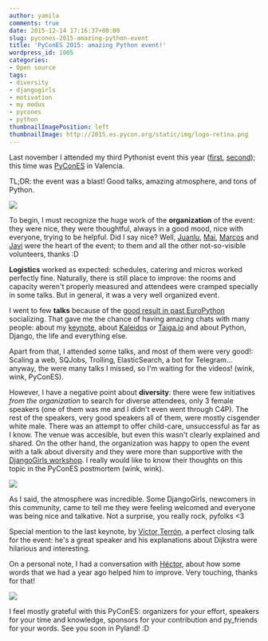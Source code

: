 ```yaml
---
author: yamila
comments: true
date: 2015-12-14 17:16:37+00:00
slug: pycones-2015-amazing-python-event
title: 'PyConES 2015: amazing Python event!'
wordpress_id: 1005
categories:
- Open source
tags:
- diversity
- djangogirls
- motivation
- my modus
- pycones
- python
thumbnailImagePosition: left
thumbnailImage: http://2015.es.pycon.org/static/img/logo-retina.png
---
```


Last november I attended my third Pythonist event this year ([first](http://2015.djangocon.eu/), [second](http://moduslaborandi.net/europython-2015/)); this time was [PyConES](http://2015.es.pycon.org) in Valencia.

TL;DR: the event was a blast! Good talks, amazing atmosphere, and tons of Python.

<!--more-->


![](http://2015.es.pycon.org/static/img/logo-retina.png)




To begin, I must recognize the huge work of the **organization** of the event: they were nice, they were thoughtful, always in a good mood, nice with everyone, trying to be helpful. Did I say nice? Well, [Juanlu](http://twitter.com/astrojuanlu), [Mai](http://twitter.com/maidotgimenez), [Marcos](http://twitter.com//cyberslas) and [Javi](http://twitter.com/javipalanca) were the heart of the event; to them and all the other not-so-visible volunteers, thanks :D

**Logistics** worked as expected: schedules, catering and micros worked perfectly fine. Naturally, there is still place to improve: the rooms and capacity weren't properly measured and attendees were cramped specially in some talks. But in general, it was a very well organized event.

I went to few **talks** because of the [good result in past EuroPython](http://moduslaborandi.net/europython-2015/) socializing. That gave me the chance of having amazing chats with many people: about my [keynote](http://moduslaborandi.net/pycones-2015-and-a-keynote-the-power-of-a-story/), about [Kaleidos](http://kaleidos.net) or [Taiga.io](http://taiga.io) and about Python, Django, the life and everything else.

Apart from that, I attended some talks, and most of them were very good!: Scaling a web, SQJobs, Trolling, ElasticSearch, a bot for Telegram... anyway, the were many talks I missed, so I'm waiting for the videos! (wink, wink, PyConES).

However, I have a negative point about **diversity**: there were few initiatives _from the organization_ to search for diverse attendees, only 3 female speakers (one of them was me and I didn't even went through C4P). The rest of the speakers, very good speakers all of them, were mostly cisgender white male. There was an attempt to offer child-care, unsuccessful as far as I know. The venue was accesible, but even this wasn't clearly explained and shared. On the other hand, the organization was happy to open the event with a talk about diversity and they were more than supportive with the [DjangoGirls workshop](http://moduslaborandi.net/pycones-2015-djangogirls-workshop/). I really would like to know their thoughts on this topic in the PyConES postmortem (wink, wink).

![](https://c2.staticflickr.com/6/5652/23453172860_7f6f266960_c.jpg)

As I said, the atmosphere was incredible. Some DjangoGirls, newcomers in this community, came to tell me they were feeling welcomed and everyone was being nice and talkative. Not a surprise, you really rock, pyfolks <3

Special mention to the last keynote, by [Víctor Terrón](http://twitter.com/pyctor), a perfect closing talk for the event: he's a great speaker and his explanations about Dijkstra were hilarious and interesting.

On a personal note, I had a conversation with [Héctor](https://twitter.com/monobotBlog), about how some words that we had a year ago helped him to improve. Very touching, thanks for that!

![](https://c2.staticflickr.com/6/5814/23748816035_733b1a526a_c.jpg)

I feel mostly grateful with this PyConES: organizers for your effort, speakers for your time and knowledge, sponsors for your contribution and py_friends for your words. See you soon in Pyland! :D

